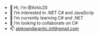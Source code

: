 - 👋 Hi, I’m @Antic20
- 👀 I’m interested in .NET C# and JavaScrip
- 🌱 I’m currently learning C# and .NET
- 💞️ I’m looking to collaborate on C#
- 📫 aleksandarantic.inf@gmail.com

<!---
Antic20/Antic20 is a ✨ special ✨ repository because its `README.md` (this file) appears on your GitHub profile.
You can click the Preview link to take a look at your changes.
--->
